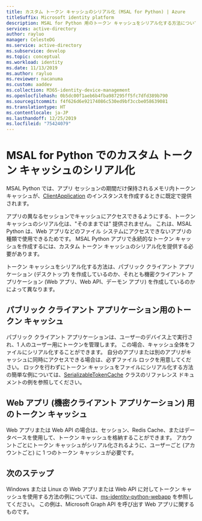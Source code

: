 ```yaml
---
title: カスタム トークン キャッシュのシリアル化 (MSAL for Python) | Azure
titleSuffix: Microsoft identity platform
description: MSAL for Python 用のトークン キャッシュをシリアル化する方法について説明します
services: active-directory
author: rayluo
manager: CelesteDG
ms.service: active-directory
ms.subservice: develop
ms.topic: conceptual
ms.workload: identity
ms.date: 11/13/2019
ms.author: rayluo
ms.reviewer: nacanuma
ms.custom: aaddev
ms.collection: M365-identity-device-management
ms.openlocfilehash: 0b5dc00f1aeb6b4fba987295ff5fc7dfd389b790
ms.sourcegitcommit: f4f626d6e92174086c530ed9bf3ccbe058639081
ms.translationtype: HT
ms.contentlocale: ja-JP
ms.lasthandoff: 12/25/2019
ms.locfileid: "75424079"
---
```

# <a name="custom-token-cache-serialization-in-msal-for-python"></a>MSAL for Python でのカスタム トークン キャッシュのシリアル化

MSAL Python では、アプリ セッションの期間だけ保持されるメモリ内トークン キャッシュが、[ClientApplication](https://msal-python.readthedocs.io/en/latest/#confidentialclientapplication) のインスタンスを作成するときに既定で提供されます。

アプリの異なるセッションでキャッシュにアクセスできるようにする、トークン キャッシュのシリアル化は、"そのままでは" 提供されません。 これは、MSAL Python は、Web アプリなどのファイル システムにアクセスできないアプリの種類で使用できるためです。 MSAL Python アプリで永続的なトークン キャッシュを作成するには、カスタム トークン キャッシュのシリアル化を提供する必要があります。

トークン キャッシュをシリアル化する方法は、パブリック クライアント アプリケーション (デスクトップ) を作成しているのか、それとも機密クライアント アプリケーション (Web アプリ、Web API、デーモン アプリ) を作成しているのかによって異なります。

## <a name="token-cache-for-a-public-client-application"></a>パブリック クライアント アプリケーション用のトークン キャッシュ

パブリック クライアント アプリケーションは、ユーザーのデバイス上で実行され、1 人のユーザー用にトークンを管理します。 この場合、キャッシュ全体をファイルにシリアル化することができます。 自分のアプリまたは別のアプリがキャッシュに同時にアクセスできる場合は、必ずファイル ロックを用意してください。 ロックを行わずにトークン キャッシュをファイルにシリアル化する方法の簡単な例については、[SerializableTokenCache](https://msal-python.readthedocs.io/en/latest/#msal.SerializableTokenCache) クラスのリファレンス ドキュメントの例を参照してください。

## <a name="token-cache-for-a-web-app-confidential-client-application"></a>Web アプリ (機密クライアント アプリケーション) 用のトークン キャッシュ

Web アプリまたは Web API の場合は、セッション、Redis Cache、またはデータベースを使用して、トークン キャッシュを格納することができます。 アカウントごとにトークン キャッシュがシリアル化されるように、ユーザーごと (アカウントごと) に 1 つのトークン キャッシュが必要です。

## <a name="next-steps"></a>次のステップ

Windows または Linux の Web アプリまたは Web API に対してトークン キャッシュを使用する方法の例については、[ms-identity-python-webapp](https://github.com/Azure-Samples/ms-identity-python-webapp/blob/master/app.py#L64-L72) を参照してください。 この例は、Microsoft Graph API を呼び出す Web アプリに関するものです。

